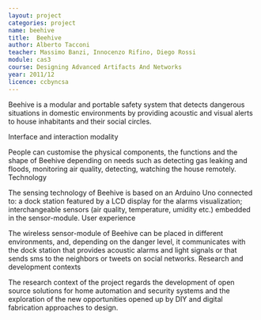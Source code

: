 ```yaml
---
layout: project
categories: project
name: beehive
title:  Beehive
author: Alberto Tacconi
teacher: Massimo Banzi, Innocenzo Rifino, Diego Rossi
module: cas3
course: Designing Advanced Artifacts And Networks
year: 2011/12
licence: ccbyncsa
---
```

Beehive is a modular and portable safety system that detects dangerous situations in domestic environments by providing acoustic and visual alerts to house inhabitants and their social circles.

Interface and interaction modality

People can customise the physical components, the functions and the shape of Beehive depending on needs such as detecting gas leaking and floods, monitoring air quality, detecting, watching the house remotely.
Technology

The sensing technology of Beehive is based on an Arduino Uno connected to: a dock station featured by a LCD display for the alarms visualization; interchangeable sensors (air quality, temperature, umidity etc.) embedded in the sensor-module.
User experience

The wireless sensor-module of Beehive can be placed in different environments, and, depending on the danger level, it communicates with the dock station that provides acoustic alarms and light signals or that sends sms to the neighbors or tweets on social networks.
Research and development contexts

The research context of the project regards the development of open source solutions for home automation and security systems and the exploration of the new opportunities opened up by DIY and digital fabrication approaches to design. 